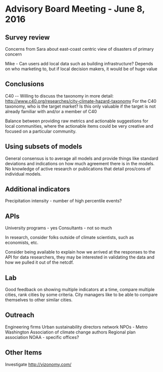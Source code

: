 # Advisory Board Meeting - June 8, 2016


## Survey review

Concerns from Sara about east-coast centric view of disasters of primary concern

Mike - Can users add local data such as building infrastructure? Depends on who marketing to, but
if local decision makers, it would be of huge value


## Conclusions

C40 -- Willing to discuss the taxonomy in more detail:
http://www.c40.org/researches/city-climate-hazard-taxonomy
For the C40 taxonomy, who is the target market? Is this only valuable if the target is not
already familiar with and/or a member of C40

Balance between providing raw metrics and actionable suggestions for local communities, where
the actionable items could be very creative and focused on a particular community.


## Using subsets of models

General consensus is to average all models and provide things like standard deviations and
indications on how much agreement there is in the models. No knowledge of active research or
publications that detail pros/cons of individual models.


## Additional indicators

Precipitation intensity - number of high percentile events?


## APIs

University programs - yes
Consultants - not so much

In research, consider folks outside of climate scientists, such as economists, etc.

Consider being available to explain how we arrived at the responses to the API for data researchers,
they may be interested in validating the data and how we pulled it out of the netcdf.


## Lab

Good feedback on showing multiple indicators at a time, compare multiple cities, rank cities
by some criteria. City managers like to be able to compare themselves to other similar cities.


## Outreach

Engineering firms
Urban sustainability directors network
NPOs - Metro Washington
Association of climate change authors
Regional plan association
NOAA - specific offices?

## Other Items

Investigate http://vizonomy.com/
